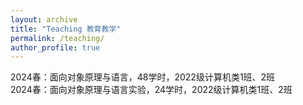```yaml
---
layout: archive
title: "Teaching 教育教学"
permalink: /teaching/
author_profile: true
---
```

  
2024春：面向对象原理与语言，48学时，2022级计算机类1班、2班  
2024春：面向对象原理与语言实验，24学时，2022级计算机类1班、2班
